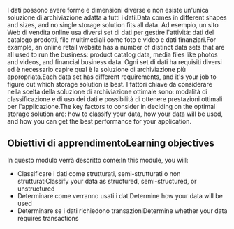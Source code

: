<span data-ttu-id="459d0-101">I dati possono avere forme e dimensioni diverse e non esiste un'unica soluzione di archiviazione adatta a tutti i dati.</span><span class="sxs-lookup"><span data-stu-id="459d0-101">Data comes in different shapes and sizes, and no single storage solution fits all data.</span></span> <span data-ttu-id="459d0-102">Ad esempio, un sito Web di vendita online usa diversi set di dati per gestire l'attività: dati del catalogo prodotti, file multimediali come foto e video e dati finanziari.</span><span class="sxs-lookup"><span data-stu-id="459d0-102">For example, an online retail website has a number of distinct data sets that are all used to run the business: product catalog data, media files like photos and videos, and financial business data.</span></span> <span data-ttu-id="459d0-103">Ogni set di dati ha requisiti diversi ed è necessario capire qual è la soluzione di archiviazione più appropriata.</span><span class="sxs-lookup"><span data-stu-id="459d0-103">Each data set has different requirements, and it's your job to figure out which storage solution is best.</span></span> <span data-ttu-id="459d0-104">I fattori chiave da considerare nella scelta della soluzione di archiviazione ottimale sono: modalità di classificazione e di uso dei dati e possibilità di ottenere prestazioni ottimali per l'applicazione.</span><span class="sxs-lookup"><span data-stu-id="459d0-104">The key factors to consider in deciding on the optimal storage solution are: how to classify your data, how your data will be used, and how you can get the best performance for your application.</span></span>

## <a name="learning-objectives"></a><span data-ttu-id="459d0-105">Obiettivi di apprendimento</span><span class="sxs-lookup"><span data-stu-id="459d0-105">Learning objectives</span></span>
<span data-ttu-id="459d0-106">In questo modulo verrà descritto come:</span><span class="sxs-lookup"><span data-stu-id="459d0-106">In this module, you will:</span></span>

- <span data-ttu-id="459d0-107">Classificare i dati come strutturati, semi-strutturati o non strutturati</span><span class="sxs-lookup"><span data-stu-id="459d0-107">Classify your data as structured, semi-structured, or unstructured</span></span>
- <span data-ttu-id="459d0-108">Determinare come verranno usati i dati</span><span class="sxs-lookup"><span data-stu-id="459d0-108">Determine how your data will be used</span></span>
- <span data-ttu-id="459d0-109">Determinare se i dati richiedono transazioni</span><span class="sxs-lookup"><span data-stu-id="459d0-109">Determine whether your data requires transactions</span></span> 